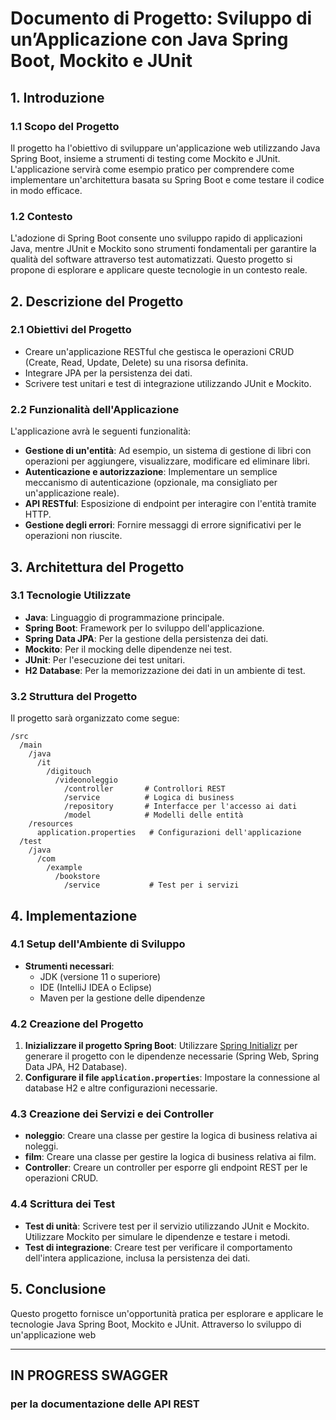 

# Documento di Progetto: Sviluppo di un’Applicazione con Java Spring Boot, Mockito e JUnit

## 1. Introduzione

### 1.1 Scopo del Progetto
Il progetto ha l'obiettivo di sviluppare un'applicazione web utilizzando Java Spring Boot, insieme a strumenti di testing come Mockito e JUnit. L'applicazione servirà come esempio pratico per comprendere come implementare un'architettura basata su Spring Boot e come testare il codice in modo efficace.

### 1.2 Contesto
L'adozione di Spring Boot consente uno sviluppo rapido di applicazioni Java, mentre JUnit e Mockito sono strumenti fondamentali per garantire la qualità del software attraverso test automatizzati. Questo progetto si propone di esplorare e applicare queste tecnologie in un contesto reale.

## 2. Descrizione del Progetto

### 2.1 Obiettivi del Progetto
- Creare un'applicazione RESTful che gestisca le operazioni CRUD (Create, Read, Update, Delete) su una risorsa definita.
- Integrare JPA per la persistenza dei dati.
- Scrivere test unitari e test di integrazione utilizzando JUnit e Mockito.

### 2.2 Funzionalità dell'Applicazione
L'applicazione avrà le seguenti funzionalità:
- **Gestione di un'entità**: Ad esempio, un sistema di gestione di libri con operazioni per aggiungere, visualizzare, modificare ed eliminare libri.
- **Autenticazione e autorizzazione**: Implementare un semplice meccanismo di autenticazione (opzionale, ma consigliato per un'applicazione reale).
- **API RESTful**: Esposizione di endpoint per interagire con l'entità tramite HTTP.
- **Gestione degli errori**: Fornire messaggi di errore significativi per le operazioni non riuscite.

## 3. Architettura del Progetto

### 3.1 Tecnologie Utilizzate
- **Java**: Linguaggio di programmazione principale.
- **Spring Boot**: Framework per lo sviluppo dell'applicazione.
- **Spring Data JPA**: Per la gestione della persistenza dei dati.
- **Mockito**: Per il mocking delle dipendenze nei test.
- **JUnit**: Per l'esecuzione dei test unitari.
- **H2 Database**: Per la memorizzazione dei dati in un ambiente di test.

### 3.2 Struttura del Progetto
Il progetto sarà organizzato come segue:
```
/src
  /main
    /java
      /it
        /digitouch
          /videonoleggio
            /controller       # Controllori REST
            /service          # Logica di business
            /repository       # Interfacce per l'accesso ai dati
            /model            # Modelli delle entità
    /resources
      application.properties   # Configurazioni dell'applicazione
  /test
    /java
      /com
        /example
          /bookstore
            /service           # Test per i servizi
```

## 4. Implementazione

### 4.1 Setup dell'Ambiente di Sviluppo
- **Strumenti necessari**: 
  - JDK (versione 11 o superiore)
  - IDE (IntelliJ IDEA o Eclipse)
  - Maven per la gestione delle dipendenze

### 4.2 Creazione del Progetto
1. **Inizializzare il progetto Spring Boot**: Utilizzare [Spring Initializr](https://start.spring.io/) per generare il progetto con le dipendenze necessarie (Spring Web, Spring Data JPA, H2 Database).
2. **Configurare il file `application.properties`**: Impostare la connessione al database H2 e altre configurazioni necessarie.

### 4.3 Creazione dei Servizi e dei Controller
- **noleggio**: Creare una classe per gestire la logica di business relativa ai noleggi.
- **film**: Creare una classe per gestire la logica di business relativa ai film.
- **Controller**: Creare un controller per esporre gli endpoint REST per le operazioni CRUD.

### 4.4 Scrittura dei Test
- **Test di unità**: Scrivere test per il servizio utilizzando JUnit e Mockito. Utilizzare Mockito per simulare le dipendenze e testare i metodi.
- **Test di integrazione**: Creare test per verificare il comportamento dell'intera applicazione, inclusa la persistenza dei dati.

## 5. Conclusione
Questo progetto fornisce un'opportunità pratica per esplorare e applicare le tecnologie Java Spring Boot, Mockito e JUnit. Attraverso lo sviluppo di un'applicazione web

---

## IN PROGRESS SWAGGER
### per la documentazione delle API REST
